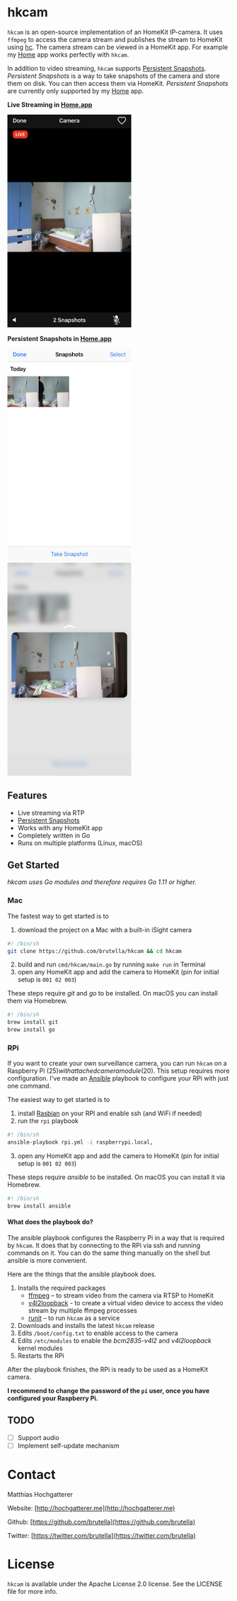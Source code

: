 # hkcam

`hkcam` is an open-source implementation of an HomeKit IP-camera. 
It uses `ffmpeg` to access the camera stream and publishes the stream to HomeKit using [hc](https://github.com/brutella/hc).
The camera stream can be viewed in a HomeKit app. For example my [Home](https://hochgatterer.me/home) app works perfectly with `hkcam`.

In addition to video streaming, `hkcam` supports [Persistent Snapshots](/SNAPSHOTS.md).
*Persistent Snapshots* is a way to take snapshots of the camera and store them on disk.
You can then access them via HomeKit.
*Persistent Snapshots* are currently only supported by my [Home](https://hochgatterer.me/home) app.

**Live Streaming in [Home.app](https://hochgatterer.me/home)**

<img alt="Live streaming" src="_img/live-stream.jpg?raw=true" width="280" />

**Persistent Snapshots in [Home.app](https://hochgatterer.me/home)**

<img alt="Snapshots" src="_img/snapshots.jpg?raw=true" width="280" />
<img alt="Snapshot" src="_img/snapshot.jpg?raw=true" width="280" />

## Features

- Live streaming via RTP
- [Persistent Snapshots](/SNAPSHOTS.md)
- Works with any HomeKit app
- Completely written in Go
- Runs on multiple platforms (Linux, macOS)

## Get Started

*hkcam uses Go modules and therefore requires Go 1.11 or higher.*

### Mac

The fastest way to get started is to

1. download the project on a Mac with a built-in iSight camera
```sh
#! /bin/sh
git clone https://github.com/brutella/hkcam && cd hkcam
```
2. build and run `cmd/hkcam/main.go` by running `make run` in Terminal
3. open any HomeKit app and add the camera to HomeKit (pin for initial setup is `001 02 003`)

These steps require *git* and *go* to be installed. On macOS you can install them via Homebrew.

```sh
#! /bin/sh
brew install git
brew install go
```

### RPi

If you want to create your own surveillance camera, you can run `hkcam` on a Raspberry Pi ($25) with attached camera module ($20). 
This setup requires more configuration. 
I've made an [Ansible](http://docs.ansible.com/ansible/index.html) playbook to configure your RPi with just one command.

The easiest way to get started is to

1. install [Rasbian](https://www.raspberrypi.org/downloads/raspbian/) on your RPI and enable ssh (and WiFi if needed)
2. run the `rpi` playbook
```sh
#! /bin/sh
ansible-playbook rpi.yml -i raspberrypi.local,
```
3. open any HomeKit app and add the camera to HomeKit (pin for initial setup is `001 02 003`)

These steps require *ansible* to be installed. On macOS you can install it via Homebrew.
```sh
#! /bin/sh
brew install ansible
```

#### What does the playbook do?

The ansible playbook configures the Raspberry Pi in a way that is required by `hkcam`.
It does that by connecting to the RPi via ssh and running commands on it. 
You can do the same thing manually on the shell but ansible is more convenient.

Here are the things that the ansible playbook does.

1. Installs the required packages
    - [ffmpeg](http://ffmpeg.org) – to stream video from the camera via RTSP to HomeKit
    - [v4l2loopback](https://github.com/umlaeute/v4l2loopback) - to create a virtual video device to access the video stream by multiple ffmpeg processes
    - [runit](http://smarden.org/runit/) – to run `hkcam` as a service
2. Downloads and installs the latest `hkcam` release
3. Edits `/boot/config.txt` to enable access to the camera
4. Edits `/etc/modules` to enable the *bcm2835-v4l2* and *v4l2loopback* kernel modules
5. Restarts the RPi

After the playbook finishes, the RPi is ready to be used as a HomeKit camera.

**I recommend to change the password of the `pi` user, once you have configured your Raspberry Pi.**

## TODO

- [ ] Support audio
- [ ] Implement self-update mechanism

# Contact

Matthias Hochgatterer

Website: [http://hochgatterer.me](http://hochgatterer.me)

Github: [https://github.com/brutella](https://github.com/brutella)

Twitter: [https://twitter.com/brutella](https://twitter.com/brutella)


# License

`hkcam` is available under the Apache License 2.0 license. See the LICENSE file for more info.
